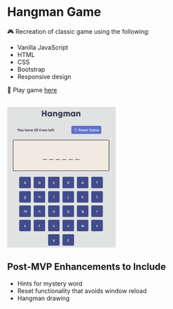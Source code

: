 # Hangman Game

:video_game: Recreation of classic game using the following:

* Vanilla JavaScript
* HTML
* CSS
* Bootstrap
* Responsive design

:link: Play game [here](https://www.google.com/)

<br>

<img src="gifs/gameplay.gif" width="50%">

<br>

## Post-MVP Enhancements to Include

* Hints for mystery word
* Reset functionality that avoids window reload
* Hangman drawing